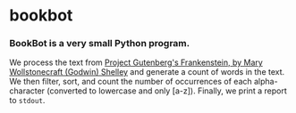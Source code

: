 # bookbot
### BookBot is a very small Python program.

We process the text from [Project Gutenberg's Frankenstein, by Mary
Wollstonecraft (Godwin) Shelley](https://raw.githubusercontent.com/asweigart/codebreaker/master/frankenstein.txt) and generate a count of words in the text.
We then filter, sort, and count the number of occurrences of each
alpha-character (converted to lowercase and only [a-z]).
Finally, we print a report to `stdout`.
